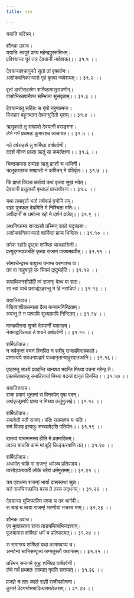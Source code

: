 ```yaml
---
title: ०३१

---
```

ययाति चरित्रम्।  
  
शौनक उवाच।  
ययातिः स्वपुरं प्राप्य महेन्द्रपुरसन्निभम्।  
प्रविश्यान्तः पुरं तत्र देवयानीं न्यवेशयत्।। ३१.१ ।।  
  
देवयान्याश्चानुमते सुतां तां वृषपर्वणः।  
अशोकवनिकाभ्यासे गृहं कृत्वा न्यवेशयत्।। ३१.२ ।।  
  
वृतां दासीसहस्रेण शर्मिष्ठामासुरायणीम्।  
वासोभिरन्नपानैश्च सम्भिज्य सुसंवृताम्।। ३१.३ ।।  
  
देवयान्यातु सहितः स नृपो नहुषात्मजः।  
विजहार बहूनब्दान् देववन्मुदितो भृशम्।। ३१.४ ।।  
  
ऋतुकाले तु सम्प्राप्ते देवयानी वराङ्गना।  
लेभे गर्भं प्रथमतः कुमारश्च व्यजायत।। ३१.५ ।।  
  
गते वर्षसहस्रे तु शर्मिष्ठा वार्षपर्वणी।  
ददर्श यौवनं प्राप्ता ऋतुं सा कमलेक्षणा।। ३१.६ ।।  
  
चिन्तयामास दर्म्मज्ञा ऋतु प्राप्तौ च भामिनी।  
ऋतुकालश्च सम्प्राप्तो न कश्चिन् मे पतिर्वृतः।। ३१.७ ।।  
  
किं प्राप्तं किञ्च कर्तव्यं कथं कृत्वा सुखं भवेत्।  
देवयानी प्रसूतासौ वृथाऽहं प्राप्तयौवना।। ३१.८ ।।  
  
यथा तथावृतो भर्ता तथैवाहं वृणोमि तम्।  
राज्ञा पुत्रफलं देयमिति मे निश्चिता मतिः।।  
अपीदानीं स धर्मात्मा रहो मे दर्शनं व्रजेत्।। ३१.९ ।।  
  
अथनिष्क्रम्य राजाऽसौ तस्मिन्‌ काले यदृच्छया।  
अशोकवनिकाभ्यासे शार्मिष्ठां प्राप्य धिष्ठितः।। ३१.१० ।।  
  
तमेकं रहसि द्रृष्ट्वा शर्मिष्ठा चारुहासिनी।  
प्रत्युद्गम्याञ्जलिं कृत्वा राजानं वाक्यमब्रवीत्।। ३१.११ ।।  
  
सोमश्चेन्द्रश्च वायुश्च यमश्च वरुणाश्च वा।  
तव वा नाहुषगृहे कः स्त्रियं द्रष्टुमर्हति।। ३१.१२ ।।  
  
रूपाभिजनशीलैर्हि त्वं राजन्! वेत्थ मां सदा।  
सा त्त्वां याचे प्रसाद्येऽहरन्तु मे हि नराधिप!।। ३१.१३ ।।  
  
ययातिरुवाच।  
वेद्मित्वाशीलसम्पन्नां दैत्य कन्यामनिन्दिताम्।  
रूपन्तु ते न पश्यामि सूच्यग्रमपि निन्दितम्।। ३१.१४ ।।  
  
मामब्रवीत्तदा शुक्रो देवयानीं यदावहम्।  
नेयमाह्वयितव्या ते शयने वार्षपर्वणी।। ३१.१५ ।।  
  
शर्मिष्ठोवाच।  
न नर्मयुक्तं वचनं हिनस्ति न स्त्रीषु राजन्नविवाहकाले।  
प्राणात्यये सर्वधनापहारे पञ्चानृतान्याहुरपातकानि।। ३१.१६।।  
  
पृष्ठास्तु साक्ष्ये प्रवदन्ति चान्यथा भवन्ति मिथ्या वचना नरेन्द्र ते।  
एकार्थतायान्तु समाहितायां मिथ्या वदन्तं ह्यनृतं हिनस्ति।। ३१.१७ ।।  
  
ययातिरुवाच।  
राजा प्रमाणं भूतानां स विनश्येत् मृषा वदन्।  
अर्थकृच्छ्रमपि प्राप्य न मिथ्या कर्तुमुत्सहे।। ३१.१८ ।।  
  
शर्मिष्ठोवाच।  
समावेतौ मतौ राजन्। पतिः सख्याश्च यः पतिः।  
समं विवाह इत्याहुः सख्यामेऽसि पतिर्यतः।। ३१.१९ ।।  
  
दातव्यं याचमानस्य हीति मे व्रतमाहितम्।  
त्वञ्च याचसि कामं मां ब्रूहि किङ्करवाणि तत्।। ३१.२० ।।  
  
शर्मिष्ठोवाच।  
अधर्मात्‌ त्राहि मां राजन्! धर्मञ्च प्रतिपादय।  
त्वत्तोऽपत्यवती लोके चरेयं धर्ममुत्तमम्।। ३१.२१ ।।  
  
त्रय एवाधना राजन्! भार्या दासस्तथा सुतः।  
यत्ते समघिगच्छन्ति यस्य ते तस्य तद्‌धनम्।। ३१.२२ ।।  
  
देवयान्या भुजिष्यास्मि वश्या च तव भार्गवी।  
स चाहं च त्वया राजन्! भरणीयां भजस्व माम्।। ३१.२३ ।।  
  
शौनक उवाच।  
एव मुक्तस्तया राजा ताड्यमित्यभिजज्ञवान्।  
पूजयामास शर्मिष्ठां धर्मं च प्रतिपादयत्।। ३१.२४ ।।  
  
स समागम्य शर्मिष्ठां यथा काममवाप्य च।  
अन्योन्यं चाभिसम्पूज्य जग्मतुस्तौ यथागतम्।। ३१.२५ ।।  
  
तस्मिन् समागमे सुभ्रुः शर्मिष्ठा वार्षपर्वणी।  
लेभे गर्भं प्रथमतः तस्मात् नृपति सत्तमात्।। ३१.२६ ।।  
  
प्रजज्ञे च ततः काले राज्ञी राजीवलोचना।  
कुमारं देवगर्भाभमादित्यसमतेजसम्।। २१.२७ ।।